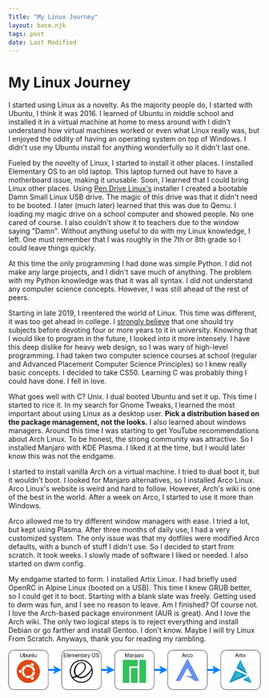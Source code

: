 ```yaml
---
Title: "My Linux Journey"
layout: base.njk
tags: post
date: Last Modified
---
```


# My Linux Journey

I started using Linux as a novelty. 
As the majority people do, I started with Ubuntu, I think it was 2016. 
I learned of Ubuntu in middle school and installed it in a virtual machine at home to mess around with
I didn't understand how virtual machines worked or even what Linux really was, but I enjoyed the oddity of having an operating system on top of Windows. 
I didn't use my Ubuntu install for anything wonderfully so it didn't last one.

Fueled by the novelty of Linux, I started to install it other places.
I installed Elementary OS to an old laptop.
This laptop turned out have to have a motherboard issue, making it unusable.
Soon, I learned that I could bring Linux other places.
Using [Pen Drive Linux's](https://www.pendrivelinux.com/universal-usb-installer-easy-as-1-2-3/) installer I created a bootable Damn Small Linux USB drive.
The magic of this drive was that it didn't need to be booted.
I later (much later) learned that this was due to Qemu.
I loading my  magic drive on a school computer and showed people. No one cared of course. I also couldn't show it to teachers due to the window saying "Damn". 
Without anything useful to do with my Linux knowledge, I left. 
One must remember that I was roughly  in the 7th or 8th grade so I could leave things quickly. 

At this time the only programming I had done was simple Python. 
I did not make any large projects, and I didn't save much of anything.
The problem with my Python knowledge was that it was all syntax. 
I did not understand any computer science concepts. 
However, I was still ahead of the rest of peers.

Starting in late 2019, I reentered the world of Linux. 
This time was different, it was too get ahead in college.
I [strongly believe](articles/findAPath) that one should try subjects before devoting four or more years to it in university.
Knowing that I would like to program in the future, I looked into it more intensely. 
I have this deep dislike for heavy web design, so I was wary of high-level programming.
I had taken two computer science courses at school (regular and Advanced Placement Computer Science Principles) so I knew really basic concepts.
I decided to take CS50.
Learning C was probably thing I could have done.
I fell in love.

What goes well with C? 
Unix.
I dual booted Ubuntu and set it up.
This time I started to rice it.
In my search for Gnome Tweaks, I learned the most important about using Linux as a desktop user. 
**Pick a distribution based on the package management, not the looks.**
I also learned about windows managers.
Around this time I was starting to get YouTube recommendations about Arch Linux.
To be honest, the strong community was attractive.
So I installed Manjaro with KDE Plasma.
I liked it at the time, but I would later know this was not the endgame.

I started to install vanilla Arch on a virtual machine. I tried to dual boot it, but it wouldn't boot.
I looked for Manjaro alternatives, so I installed Arco Linux.
Arco Linux's website is weird and hard to follow.
However, Arch's wiki is one of the best in the world.
After a week on Arco, I started to use it more than Windows.

Arco allowed me to try different window managers with ease.
I tried a lot, but kept using Plasma. 
After three months of daily use, I had a very customized system.
The only issue was that my dotfiles were modified Arco defaults, with a bunch of stuff I didn't use.
So I decided to start from scratch.
It took weeks.
I slowly made of software I liked or needed.
I also started on dwm config.

My endgame started to form. I installed Artix Linux. 
I had briefly used OpenRC in Alpine Linux (booted on a USB).
This time I knew GRUB better, so I could get it to boot.
Starting with a blank slate was freely.
Getting used to dwm was fun, and I see no reason to leave.
Am I finished?
Of course not.
I love the Arch-based package environment (AUR is great).
And I love the Arch wiki.
The only two logical steps is to reject everything and install Debian or go farther and install Gentoo.
I don't know. 
Maybe I will try Linux From Scratch. Anyways, thank you for reading my rambling.

![Diagram](/images/linuxJourneyDiagram.png)
